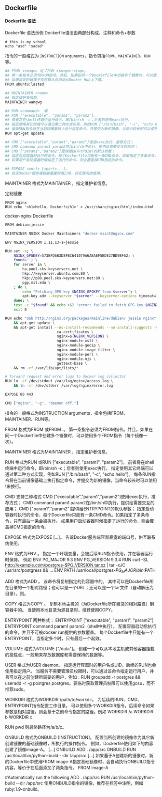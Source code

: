 ## Dockerfile

#### Dockerfile 语法
Dockerfile 语法示例
Dockerfile语法由两部分构成，注释和命令+参数
```
# this is my school
echo "asd" "sadad"
```

指令的一般格式为 `INSTRUCTION` `arguments`，指令包括`FROM`、`MAINTAINER`、`RUN`等。

```bash
## FROM <image> 或 FROM <image>:<tag>。
## 第一条指令必须为FROM指令。并且，如果在同一个Dockerfile中创建多个镜像时，可以使用多个FROM指令（每个镜像一次）。
## 如果指定的镜像不存在默认会自动从Docker Hub上下载。
FROM ubuntu:lasted

## MAINTAINER <name>
## 指定维护者信息。
MAINTAINER wangwg

## RUN <command>  或
## RUN ["executable", "param1", "param2"]。
## 前者将在shell终端中运行命令，即/bin/sh -c；后者则使用exec执行。
## 指定使用其它终端可以通过第二种方式实现，例如RUN ["/bin/bash", "-c", "echo hello"]。
## 每条RUN指令将在当前镜像基础上执行指定命令，并提交为新的镜像。当命令较长时可以使用\来换行。
RUN apt-get update

## CMD ["executable","param1","param2"]使用exec执行，推荐方式；
## CMD command param1 param2在/bin/sh中执行，提供给需要交互的应用；
## CMD ["param1","param2"]提供给ENTRYPOINT的默认参数；
## 指定启动容器时执行的命令，每个Dockerfile只能有一条CMD命令。如果指定了多条命令，只有最后一条会被执行。
## 如果用户启动容器时候指定了运行的命令，则会覆盖掉CMD指定的命令。

## EXPOSE <port> [<port>...]。
## 告诉Docker服务端容器暴露的端口号，供互联系统使用。
```

MAINTAINER
格式为MAINTAINER <name>，指定维护者信息。

定制镜像
```
FROM nginx
RUN echo '<h1>Hello, Docker!</h1>' > /usr/share/nginx/html/index.html
```


docker-nginx Dockerfile
```bash
FROM debian:jessie

MAINTAINER NGINX Docker Maintainers "docker-maint@nginx.com"

ENV NGINX_VERSION 1.11.13-1~jessie

RUN set -e; \
    NGINX_GPGKEY=573BFD6B3D8FBC641079A6ABABF5BD827BD9BF62; \
    found=''; \
    for server in \
        ha.pool.sks-keyservers.net \
        hkp://keyserver.ubuntu.com:80 \
        hkp://p80.pool.sks-keyservers.net:80 \
        pgp.mit.edu \
    ; do \
        echo "Fetching GPG key $NGINX_GPGKEY from $server"; \
        apt-key adv --keyserver "$server" --keyserver-options timeout=10 --recv-keys "$NGINX_GPGKEY" && found=yes && break; \
    done; \
    test -z "$found" && echo >&2 "error: failed to fetch GPG key $NGINX_GPGKEY" && exit 1; \
    exit 0

RUN echo "deb http://nginx.org/packages/mainline/debian/ jessie nginx" >> /etc/apt/sources.list \
    && apt-get update \
    && apt-get install --no-install-recommends --no-install-suggests -y \
                        ca-certificates \
                        nginx=${NGINX_VERSION} \
                        nginx-module-xslt \
                        nginx-module-geoip \
                        nginx-module-image-filter \
                        nginx-module-perl \
                        nginx-module-njs \
                        gettext-base \
    && rm -rf /var/lib/apt/lists/*

# forward request and error logs to docker log collector
RUN ln -sf /dev/stdout /var/log/nginx/access.log \
    && ln -sf /dev/stderr /var/log/nginx/error.log

EXPOSE 80 443

CMD ["nginx", "-g", "daemon off;"]
```


指令的一般格式为INSTRUCTION arguments，指令包括FROM、MAINTAINER、RUN等。

FROM
格式为FROM <image>或FROM <image>:<tag>。
第一条指令必须为FROM指令。并且，如果在同一个Dockerfile中创建多个镜像时，可以使用多个FROM指令（每个镜像一次）。

MAINTAINER
格式为MAINTAINER <name>，指定维护者信息。

RUN
格式为RUN <command>或RUN ["executable", "param1", "param2"]。
前者将在shell终端中运行命令，即/bin/sh -c；后者则使用exec执行。
指定使用其它终端可以通过第二种方式实现，例如RUN ["/bin/bash", "-c", "echo hello"]。
每条RUN指令将在当前镜像基础上执行指定命令，并提交为新的镜像。当命令较长时可以使用\来换行。

CMD
支持三种格式
CMD ["executable","param1","param2"]使用exec执行，推荐方式；
CMD command param1 param2在/bin/sh中执行，提供给需要交互的应用；
CMD ["param1","param2"]提供给ENTRYPOINT的默认参数；
指定启动容器时执行的命令，每个Dockerfile只能有一条CMD命令。如果指定了多条命令，只有最后一条会被执行。
如果用户启动容器时候指定了运行的命令，则会覆盖掉CMD指定的命令。

EXPOSE
格式为EXPOSE <port> [<port>...]。
告诉Docker服务端容器暴露的端口号，供互联系统使用。

ENV
格式为ENV <key> <value>。 指定一个环境变量，会被后续RUN指令使用，并在容器运行时保持。
例如
ENV PG_MAJOR 9.3
ENV PG_VERSION 9.3.4
RUN curl -SL http://example.com/postgres-$PG_VERSION.tar.xz | tar -xJC /usr/src/postgress && …
ENV PATH /usr/local/postgres-$PG_MAJOR/bin:$PATH

ADD
格式为ADD <src> <dest>。
该命令将复制指定的<src>到容器中的<dest>。 其中<src>可以是Dockerfile所在目录的一个相对路径；也可以是一个URL；还可以是一个tar文件（自动解压为目录）。则。

COPY
格式为COPY <src> <dest>。
复制本地主机的<src>（为Dockerfile所在目录的相对路径）到容器中的<dest>。
当使用本地目录为源目录时，推荐使用COPY。

ENTRYPOINT
两种格式：
ENTRYPOINT ["executable", "param1", "param2"]
ENTRYPOINT command param1 param2（shell中执行）。
配置容器启动后执行的命令，并且不可被docker run提供的参数覆盖。
每个Dockerfile中只能有一个ENTRYPOINT，当指定多个时，只有最后一个起效。

VOLUME
格式为VOLUME ["/data"]。
创建一个可以从本地主机或其他容器挂载的挂载点，一般用来存放数据库和需要保持的数据等。

USER
格式为USER daemon。
指定运行容器时的用户名或UID，后续的RUN也会使用指定用户。
当服务不需要管理员权限时，可以通过该命令指定运行用户。并且可以在之前创建所需要的用户，例如：RUN groupadd -r postgres && useradd -r -g postgres postgres。要临时获取管理员权限可以使用gosu，而不推荐sudo。

WORKDIR
格式为WORKDIR /path/to/workdir。
为后续的RUN、CMD、ENTRYPOINT指令配置工作目录。
可以使用多个WORKDIR指令，后续命令如果参数是相对路径，则会基于之前命令指定的路径。例如
WORKDIR /a
WORKDIR b
WORKDIR c

RUN pwd
则最终路径为/a/b/c。

ONBUILD
格式为ONBUILD [INSTRUCTION]。
配置当所创建的镜像作为其它新创建镜像的基础镜像时，所执行的操作指令。
例如，Dockerfile使用如下的内容创建了镜像image-A。
[...]
ONBUILD ADD . /app/src
ONBUILD RUN /usr/local/bin/python-build --dir /app/src
[...]
如果基于A创建新的镜像时，新的Dockerfile中使用FROM image-A指定基础镜像时，会自动执行ONBUILD指令内容，等价于在后面添加了两条指令。
FROM image-A

#Automatically run the following
ADD . /app/src
RUN /usr/local/bin/python-build --dir /app/src
使用ONBUILD指令的镜像，推荐在标签中注明，例如ruby:1.9-onbuild。
